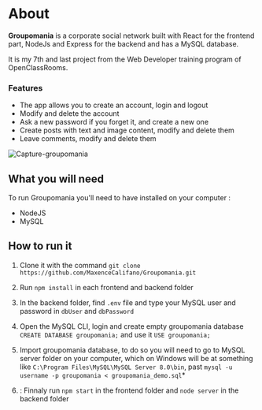 # About


**Groupomania** is a corporate social network built with React for the frontend part, NodeJs and Express for the backend and has a MySQL database.

It is my 7th and last project from the Web Developer training program of OpenClassRooms.

### Features

- The app allows you to create an account, login and logout
- Modify and delete the account
- Ask a new password if you forget it, and create a new one
- Create posts with text and image content, modify and delete them
-  Leave comments, modify and delete them

![Capture-groupomania](https://user-images.githubusercontent.com/48595795/166098889-2c00b52e-98d7-4aac-8122-4ee581f33d96.PNG)

## What you will need

To run Groupomania you'll need to have installed on your computer :
- NodeJS
- MySQL

## How to run it

1. Clone it with the command `git clone https://github.com/MaxenceCalifano/Groupomania.git`

2. Run `npm install` in each frontend and backend folder

3. In the backend folder, find `.env` file and type your MySQL user and password in `dbUser` and `dbPassword`

4. Open the MySQL CLI, login and create empty groupomania database `CREATE DATABASE groupomania;` and use it `USE groupomania;`

5. Import groupomania database, to do so you will need to go to MySQL server folder on your computer, which on Windows will be at something like `C:\Program Files\MySQL\MySQL Server 8.0\bin`, past `mysql -u username -p groupomania < groupomania_demo.sql`*

6. : Finnaly run `npm start` in the frontend folder and `node server` in the backend folder
